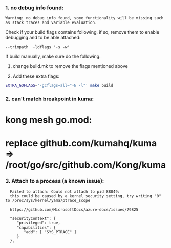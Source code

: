 
### 1. no debug info found:

`Warning: no debug info found, some functionality will be missing such as stack traces and variable evaluation.`

Check if your build flags contains following, if so, remove them to enable debugging and to be able attached: 

```
--trimpath  -ldflags '-s -w'
```

If build manually, make sure do the following:
1. change build.mk to remove the flags mentioned above

2. Add these extra flags:

```sh
EXTRA_GOFLAGS='-gcflags=all="-N -l"' make build
```


### 2. can't match breakpoint in kuma:
   # kong mesh go.mod:
   # replace github.com/kumahq/kuma => /root/go/src/github.com/Kong/kuma


### 3. Attach to a process (a known issue):

      Failed to attach: Could not attach to pid 88049: 
      this could be caused by a kernel security setting, try writing "0" to /proc/sys/kernel/yama/ptrace_scope

      https://github.com/MicrosoftDocs/azure-docs/issues/79825

      "securityContext": {
         "privileged": true,
         "capabilities": {
            "add": [ "SYS_PTRACE" ]
         }
      },




